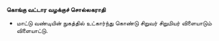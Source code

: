 **கொங்கு வட்டார வழக்குச் சொல்லகராதி**
- மாட்டு வண்டியின் நுகத்தில் உட்கார்ந்து கொண்டு சிறுவர் சிறுமியர் விளையாடும் விளையாட்டு.


